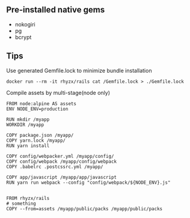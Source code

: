 ## Pre-installed native gems
- nokogiri
- pg
- bcrypt


## Tips

Use generated Gemfile.lock to minimize bundle installation
```
docker run --rm -it rhyzx/rails cat /Gemfile.lock > ./Gemfile.lock
```


Compile assets by multi-stage(node only)
```
FROM node:alpine AS assets
ENV NODE_ENV=production

RUN mkdir /myapp
WORKDIR /myapp

COPY package.json /myapp/
COPY yarn.lock /myapp/
RUN yarn install

COPY config/webpacker.yml /myapp/config/
COPY config/webpack /myapp/config/webpack
COPY .babelrc .postcssrc.yml /myapp/

COPY app/javascript /myapp/app/javascript
RUN yarn run webpack --config "config/webpack/${NODE_ENV}.js"


FROM rhyzx/rails
# something
COPY --from=assets /myapp/public/packs /myapp/public/packs
```
